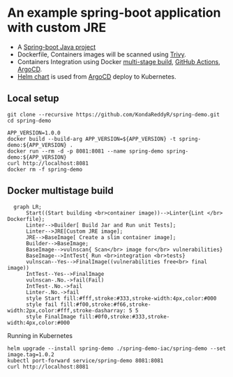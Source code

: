 # An example spring-boot application with custom JRE

* A [Spring-boot Java project](https://spring.io/projects/spring-boot)
* Dockerfile, Containers images will be scanned using [Trivy](https://aquasecurity.github.io/trivy/).
* Containers Integration using Docker [multi-stage build](), [GitHub Actions](), [ArgoCD]().
* [Helm chart](https://github.com/KondaReddyR/spring-demo-iac) is used from [ArgoCD](https://argoproj.github.io/cd/) deploy to Kubernetes.

## Local setup
```shell
git clone --recursive https://github.com/KondaReddyR/spring-demo.git
cd spring-demo

APP_VERSION=1.0.0
docker build --build-arg APP_VERSION=${APP_VERSION} -t spring-demo:${APP_VERSION} .
docker run --rm -d -p 8081:8081 --name spring-demo spring-demo:${APP_VERSION}
curl http://localhost:8081
docker rm -f spring-demo
```

## Docker multistage build

```mermaid
  graph LR;
      Start((Start building <br>container image))-->Linter{Lint </br> Dockerfile};      
      Linter-->Builder[ Build Jar and Run unit Tests];
      Linter-->JRE[Custom JRE image];
      JRE-->BaseImage[ Create a slim container image];
      Builder-->BaseImage;
      BaseImage-->vulnscan{ Scan</br> image for</br> vulnerabilities}
      BaseImage-->IntTest{ Run <br>integration <br>tests}
      vulnscan--Yes-->FinalImage((vulnerabilities free<br> final image))
      IntTest--Yes-->FinalImage
      vulnscan-.No.->fail(Fail)
      IntTest-.No.->fail
      Linter-.No.->fail
      style Start fill:#fff,stroke:#333,stroke-width:4px,color:#000
      style fail fill:#f00,stroke:#f66,stroke-width:2px,color:#fff,stroke-dasharray: 5 5
      style FinalImage fill:#0f0,stroke:#333,stroke-width:4px,color:#000
```

Running in Kubernetes

```shell
helm upgrade --install spring-demo ./spring-demo-iac/spring-demo --set image.tag=1.0.2
kubectl port-forward service/spring-demo 8081:8081
curl http://localhost:8081
```
